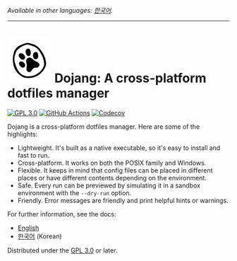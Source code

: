 *Available in other languages: [한국어](README.ko.md).*

----

![](cat-pow.svg)
Dojang: A cross-platform dotfiles manager
==========================================

[![GPL 3.0][License badge]](./LICENSE)
[![GitHub Actions][GitHub Actions status badge]][GitHub Actions]
[![Codecov][Codecov badge]][Codecov]

Dojang is a cross-platform dotfiles manager.  Here are some of the highlights:

 -  Lightweight.  It's built as a native executable, so it's easy to install
    and fast to run.
 -  Cross-platform.  It works on both the POSIX family and Windows.
 -  Flexible.  It keeps in mind that config files can be placed in different
    places or have different contents depending on the environment.
 -  Safe.  Every run can be previewed by simulating it in a sandbox environment
    with the `--dry-run` option.
 -  Friendly.  Error messages are friendly and print helpful hints or warnings.

For further information, see the docs:

 -  [English](doc/README.en.md)
 -  [한국어](doc/README.ko.md) (Korean)

Distributed under the [GPL 3.0] or later.

[License badge]: https://img.shields.io/github/license/dahlia/dojang
[GitHub Actions status badge]: https://github.com/dahlia/dojang/actions/workflows/build.yaml/badge.svg
[GitHub Actions]: https://github.com/dahlia/dojang/actions/workflows/build.yaml
[Codecov badge]: https://codecov.io/gh/dahlia/dojang/graph/badge.svg?token=JrwY5Yt2pD
[Codecov]: https://codecov.io/gh/dahlia/dojang
[GPL 3.0]: https://www.gnu.org/licenses/gpl-3.0.html

<!-- cSpell: ignore codecov -->
